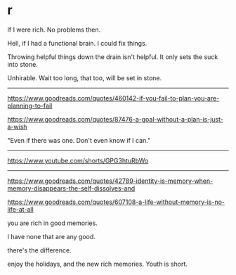 # r

If I were rich. No problems then.

Hell, if I had a functional brain. I could fix things.

Throwing helpful things down the drain isn't helpful. It only sets the suck into stone.

Unhirable. Wait too long, that too, will be set in stone.

---

https://www.goodreads.com/quotes/460142-if-you-fail-to-plan-you-are-planning-to-fail

https://www.goodreads.com/quotes/87476-a-goal-without-a-plan-is-just-a-wish

"Even if there was one. Don't even know if I can."

---

https://www.youtube.com/shorts/GPG3htuRbWo

---

https://www.goodreads.com/quotes/42789-identity-is-memory-when-memory-disappears-the-self-dissolves-and

https://www.goodreads.com/quotes/607108-a-life-without-memory-is-no-life-at-all

you are rich in good memories.

I have none that are any good.

there's the difference.

enjoy the holidays, and the new rich memories. Youth is short.
